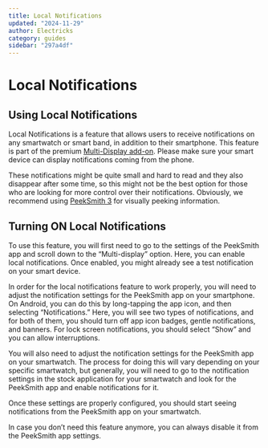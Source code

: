 ```yaml
---
title: Local Notifications
updated: "2024-11-29"
author: Electricks
category: guides
sidebar: "297a4df"
---
```


# Local Notifications

## Using Local Notifications

 
 
 
 
 Local Notifications is a feature that allows users to receive notifications on any smartwatch or smart band, in addition to their smartphone. This feature is part of the premium [Multi-Display add-on](https://electricks.info/docs/peeksmith-3/multi-display/). Please make sure your smart device can display notifications coming from the phone.

These notifications might be quite small and hard to read and they also disappear after some time, so this might not be the best option for those who are looking for more control over their notifications. Obviously, we recommend using [PeekSmith 3](https://electricks.info/product/peeksmith-3/) for visually peeking information.

 
 
 
 
 ## Turning ON Local Notifications

 
 
 
 
 To use this feature, you will first need to go to the settings of the PeekSmith app and scroll down to the “Multi-display” option. Here, you can enable local notifications. Once enabled, you might already see a test notification on your smart device.

In order for the local notifications feature to work properly, you will need to adjust the notification settings for the PeekSmith app on your smartphone. On Android, you can do this by long-tapping the app icon, and then selecting “Notifications.” Here, you will see two types of notifications, and for both of them, you should turn off app icon badges, gentle notifications, and banners. For lock screen notifications, you should select “Show” and you can allow interruptions.

You will also need to adjust the notification settings for the PeekSmith app on your smartwatch. The process for doing this will vary depending on your specific smartwatch, but generally, you will need to go to the notification settings in the stock application for your smartwatch and look for the PeekSmith app and enable notifications for it.

Once these settings are properly configured, you should start seeing notifications from the PeekSmith app on your smartwatch.

In case you don’t need this feature anymore, you can always disable it from the PeekSmith app settings.

 